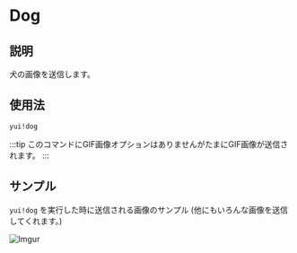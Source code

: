 # Dog

## 説明

犬の画像を送信します。

## 使用法

`yui!dog`

:::tip
このコマンドにGIF画像オプションはありませんがたまにGIF画像が送信されます。
:::

## サンプル

`yui!dog` を実行した時に送信される画像のサンプル (他にもいろんな画像を送信してくれます。)

![Imgur](https://i.imgur.com/9gVn5XJ.png)